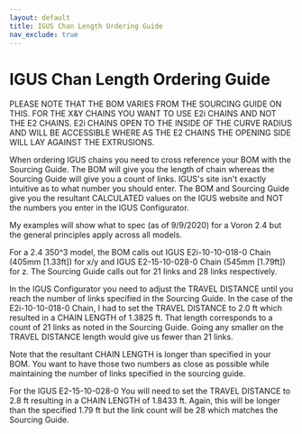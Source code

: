 ```yaml
---
layout: default
title: IGUS Chan Length Ordering Guide
nav_exclude: true
---
```


# IGUS Chan Length Ordering Guide

PLEASE NOTE THAT THE BOM VARIES FROM THE SOURCING GUIDE ON THIS. FOR THE X&Y CHAINS YOU WANT TO USE E2i CHAINS AND NOT THE E2 CHAINS. E2i CHAINS OPEN TO THE INSIDE OF THE CURVE RADIUS AND WILL BE ACCESSIBLE WHERE AS THE E2 CHAINS THE OPENING SIDE WILL LAY AGAINST THE EXTRUSIONS.

When ordering IGUS chains you need to cross reference your BOM with the Sourcing Guide. The BOM will give you the length of chain whereas the Sourcing Guide will give you a count of links. IGUS's site isn't exactly intuitive as to what number you should enter. The BOM and Sourcing Guide give you the resultant CALCULATED values on the IGUS website and NOT the numbers you enter in the IGUS Configurator.

My examples will show what to spec (as of 9/9/2020) for a Voron 2.4 but the general principles apply across all models.

For a 2.4 350^3 model, the BOM calls out IGUS E2i-10-10-018-0 Chain (405mm [1.33ft]) for x/y and IGUS E2-15-10-028-0 Chain (545mm [1.79ft]) for z. The Sourcing Guide calls out for 21 links and 28 links respectively.

In the IGUS Configurator you need to adjust the TRAVEL DISTANCE until you reach the number of links specified in the Sourcing Guide. In the case of the E2i-10-10-018-0 Chain, I had to set the TRAVEL DISTANCE to 2.0 ft which resulted in a CHAIN LENGTH of 1.3825 ft. That length corresponds to a count of 21 links as noted in the Sourcing Guide. Going any smaller on the TRAVEL DISTANCE length would give us fewer than 21 links. 

Note that the resultant CHAIN LENGTH is longer than specified in your BOM. You want to have those two numbers as close as possible while maintaining the number of links specified in the sourcing guide.

For the IGUS E2-15-10-028-0 You will need to set the TRAVEL DISTANCE to 2.8 ft resulting in a CHAIN LENGTH of 1.8433 ft. Again, this will be longer than the specified 1.79 ft but the link count will be 28 which matches the Sourcing Guide.
